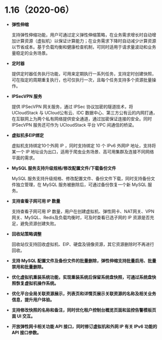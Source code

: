 # 1.16（2020-06）

* **弹性伸缩**

  支持弹性伸缩功能，用户可通过定义弹性伸缩策略，在业务需求增长时自动增加计算资源（虚拟机）以保证计算能力；在业务需求下降时自动减少计算资源以节省成本。基于负载均衡和健康检查机制，可同时适用于请求量波动和业务量稳定的业务场景。

* **定时器**

  提供定时器任务执行功能，可用来定期执行一系列任务，支持定时创建快照， 可在指定的周期重复执行，也可仅执行一次，且每个任务支持多个资源批量操作。

* **IPSecVPN 服务**

  提供 IPSecVPN 网关服务，通过 IPSec 协议加密的隧道技术，将 UCloudStack 与 UCloud公有云、IDC 数据中心、第三方公有云的内网打通，在互联网上为两个私有网络提供安全通道，通过加密保证连接的安全。同时 IPSecVPN 服务还可作为 UCloudStack 平台 VPC 间通信的桥梁。

* **虚拟机多EIP绑定**

  虚拟机支持绑定10个外网 IP ，同时支持绑定 10 个 IPv6 外网IP 地址，支持将某一个 IP 地址设为出口，适用于爬虫业务场景、高可用集群及连接不同网络平面的需求。

* **MySQL 服务支持升级规格/修改配置文件/下载备份文件**

  MySQL 服务支持升级规格、修改配置文件、备份文件下载，同时支持备份文件独立管理，在 MySQL 服务被删除后，可通过备份恢复一个新 MySQL 服务。

* **支持查看子网可用 IP 数量**

  支持查看子网可用 IP 数量，用户在创建虚拟机、弹性网卡、NAT网关、VPN网关、MySQL、Redis及负载均衡时，可及时查看已选子网的 IP 资源是否充足，避免资源创建失败。

* **回收站策略调整**

  回收站仅支持回收虚拟机、EIP、硬盘及镜像资源，其它资源删除时不再进行回收。

* **支持 MySQL 配置文件及备份文件的批量删除，弹性伸缩支持批量启用、批量禁用和批量删除。**

* **优化虚拟机重装系统功能，实现重装系统后保留系统盘快照，可通过系统盘快照恢复虚拟机操作系统。**

* **优化平台全局关联资源展示，列表页和详情页展示关联资源的名称及相关业务信息，提升用户体验。**

* **支持修改快照的名称和备注，同时优化租户控制台概览页面和监控告警模板页面 UI 交互。**

* **开放弹性网卡相关功能 API 接口，同时修订虚拟机和外网 IP 有关 IPv6 功能的 API 接口参数。**

